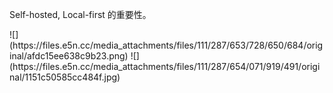 <p>Self-hosted, Local-first 的重要性。</p>
![](https://files.e5n.cc/media_attachments/files/111/287/653/728/650/684/original/afdc15ee638c9b23.png)
![](https://files.e5n.cc/media_attachments/files/111/287/654/071/919/491/original/1151c50585cc484f.jpg)